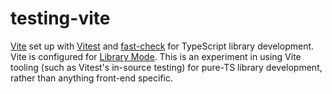 # testing-vite

[Vite](https://vitejs.dev) set up with [Vitest](https://vitest.dev) and [fast-check](https://github.com/dubzzz/fast-check) for TypeScript library development. Vite is configured for [Library Mode](https://vitejs.dev/guide/build.html#library-mode). This is an experiment in using Vite tooling (such as Vitest's in-source testing) for pure-TS library development, rather than anything front-end specific.